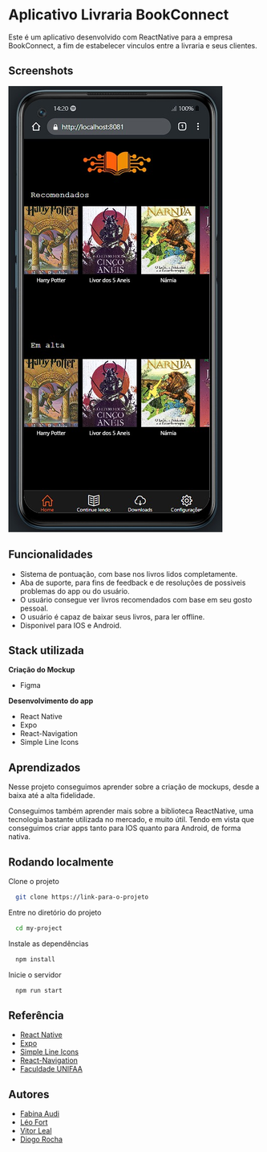 
#   Aplicativo Livraria BookConnect

Este é um aplicativo desenvolvido com ReactNative para a empresa BookConnect, a fim de estabelecer vinculos entre a livraria e seus clientes.


## Screenshots

![App Screenshot](/src/public/screenshots/homeBook.jpg)


## Funcionalidades

- Sistema de pontuação, com base nos livros lidos completamente.
- Aba de suporte, para fins de feedback e de resoluções de possiveis problemas do app ou do usuário.
- O usuário consegue ver livros recomendados com base em seu gosto pessoal.
- O usuário é capaz de baixar seus livros, para ler offline.
- Disponivel para IOS e Android.


## Stack utilizada

**Criação do Mockup**
- Figma


**Desenvolvimento do app**
- React Native
- Expo
- React-Navigation 
- Simple Line Icons


## Aprendizados

  Nesse projeto conseguimos aprender sobre a criação de mockups, desde a baixa até a alta fidelidade. 
  
  Conseguimos também aprender mais sobre a biblioteca ReactNative, uma tecnologia bastante utilizada no mercado, e muito útil. Tendo em vista que conseguimos criar apps tanto para IOS quanto para Android, de forma nativa.
## Rodando localmente

Clone o projeto

```bash
  git clone https://link-para-o-projeto
```

Entre no diretório do projeto

```bash
  cd my-project
```

Instale as dependências

```bash
  npm install
```

Inicie o servidor

```bash
  npm run start
```


## Referência

 - [React Native](https://reactnative.dev)
- [Expo](https://expo.dev)
 - [Simple Line Icons](https://simplelineicons.github.io/)
- [React-Navigation](https://reactnavigation.org/)
- [Faculdade UNIFAA](https://www.linkedin.com/school/unifaavalenca/)

## Autores

- [Fabina Audi](https://github.com/Fabiaudi)
- [Léo Fort](https://github.com/Kiiryuu)
- [Vitor Leal](https://github.com/ovitorleal)
- [Diogo Rocha](https://github.com/DiogoRocha22)

